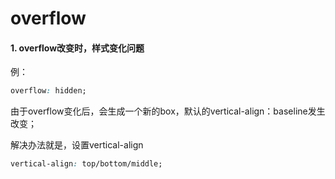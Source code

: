 # overflow

#### 1. overflow改变时，样式变化问题

例：

```css
overflow: hidden;
```

由于overflow变化后，会生成一个新的box，默认的vertical-align：baseline发生改变；

解决办法就是，设置vertical-align

```css
vertical-align: top/bottom/middle;
```

